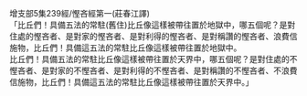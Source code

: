 增支部5集239經/慳吝經第一(莊春江譯)  
「比丘們！具備五法的常駐(舊住)比丘像這樣被帶往置於地獄中，哪五個呢？是對住處的慳吝者、是對家的慳吝者、是對利得的慳吝者、是對稱讚的慳吝者、浪費信施物，比丘們！具備這五法的常駐比丘像這樣被帶往置於地獄中。  
比丘們！具備五法的常駐比丘像這樣被帶往置於天界中，哪五個呢？是對住處的不慳吝者、是對家的不慳吝者、是對利得的不慳吝者、是對稱讚的不慳吝者、不浪費信施物，比丘們！具備這五法的常駐比丘像這樣被帶往置於天界中。」  
  
  
